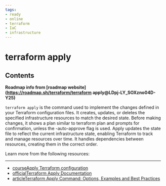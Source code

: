 ```yaml
---
tags:
- ready
- online
- terraform
- IaC
- infrastructure
---
```


# terraform apply

## Contents

__Roadmap info from [roadmap website](<https://roadmap.sh/terraform/terraform> apply@LDpj-LY_SOXzno04D-Y25)__

`terraform apply` is the command used to implement the changes defined in your Terraform configuration files. It creates, updates, or deletes the specified infrastructure resources to match the desired state. Before making changes, it shows a plan similar to terraform plan and prompts for confirmation, unless the -auto-approve flag is used. Apply updates the state file to reflect the current infrastructure state, enabling Terraform to track and manage resources over time. It handles dependencies between resources, creating them in the correct order.

Learn more from the following resources:


---

- [courseApply Terraform configuration](https://developer.hashicorp.com/terraform/tutorials/cli/apply)
- [officialTerraform Apply Documentation](https://developer.hashicorp.com/terraform/cli/commands/plan)
- [articleTerraform Apply Command: Options, Examples and Best Practices](https://www.env0.com/blog/terraform-apply-guide-command-options-and-examples)
